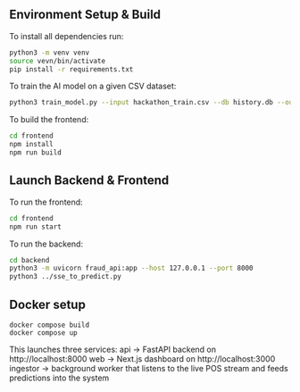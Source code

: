 ## Environment Setup & Build

To install all dependencies run:
```bash
python3 -m venv venv
source vevn/bin/activate
pip install -r requirements.txt
``` 

To train the AI model on a given CSV dataset:
```bash
python3 train_model.py --input hackathon_train.csv --db history.db --output-model model.pkl --features features.json
```

To build the frontend:
```bash
cd frontend
npm install
npm run build
```

## Launch Backend & Frontend

To run the frontend:
```bash
cd frontend
npm run start
```

To run the backend:
```bash
cd backend
python3 -m uvicorn fraud_api:app --host 127.0.0.1 --port 8000
python3 ../sse_to_predict.py
```
## Docker setup
```
docker compose build
docker compose up
```
This launches three services:
api → FastAPI backend on http://localhost:8000
web → Next.js dashboard on http://localhost:3000
ingestor → background worker that listens to the live POS stream and feeds predictions into the system
